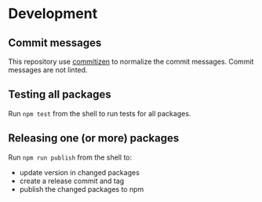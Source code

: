 # Development

## Commit messages

This repository use [commitizen](https://github.com/commitizen/cz-cli) to normalize the commit messages.
Commit messages are not linted.

## Testing all packages

Run `npm test` from the shell to run tests for all packages.

## Releasing one (or more) packages

Run `npm run publish` from the shell to:

- update version in changed packages
- create a release commit and tag
- publish the changed packages to npm
